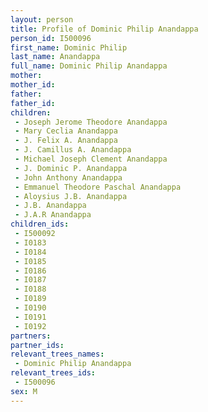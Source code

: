 ```yaml
---
layout: person
title: Profile of Dominic Philip Anandappa
person_id: I500096
first_name: Dominic Philip
last_name: Anandappa
full_name: Dominic Philip Anandappa
mother: 
mother_id: 
father: 
father_id: 
children:
 - Joseph Jerome Theodore Anandappa
 - Mary Ceclia Anandappa
 - J. Felix A. Anandappa
 - J. Camillus A. Anandappa
 - Michael Joseph Clement Anandappa
 - J. Dominic P. Anandappa
 - John Anthony Anandappa
 - Emmanuel Theodore Paschal Anandappa
 - Aloysius J.B. Anandappa
 - J.B. Anandappa
 - J.A.R Anandappa
children_ids:
 - I500092
 - I0183
 - I0184
 - I0185
 - I0186
 - I0187
 - I0188
 - I0189
 - I0190
 - I0191
 - I0192
partners:
partner_ids:
relevant_trees_names:
 - Dominic Philip Anandappa
relevant_trees_ids:
 - I500096
sex: M
---
```



